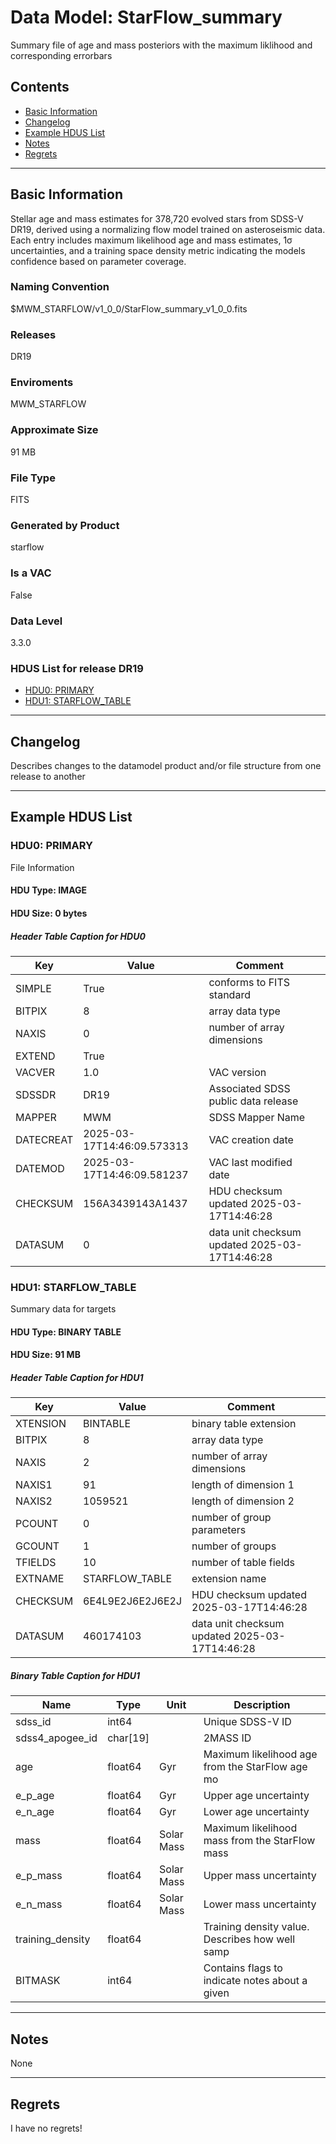 # Data Model: StarFlow_summary


Summary file of age and mass posteriors with the maximum liklihood and corresponding errorbars


## Contents
- [Basic Information](#basic-information)
- [Changelog](#changelog)
- [Example HDUS List](#example-hdus-list)
- [Notes](#notes)
- [Regrets](#regrets)
---

## Basic Information
Stellar age and mass estimates for 378,720 evolved stars from SDSS-V DR19, derived using a normalizing flow model trained on asteroseismic data. Each entry includes maximum likelihood age and mass estimates, 1σ uncertainties, and a training space density metric indicating the models confidence based on parameter coverage.

### Naming Convention
$MWM_STARFLOW/v1_0_0/StarFlow_summary_v1_0_0.fits

### Releases
DR19

### Enviroments
MWM_STARFLOW

### Approximate Size
91 MB

### File Type
FITS

### Generated by Product
starflow

### Is a VAC
False

### Data Level
3.3.0

### HDUS List for release DR19
  - [HDU0: PRIMARY](#hdu0-primary)
  - [HDU1: STARFLOW_TABLE](#hdu1-starflow_table)

---

## Changelog
Describes changes to the datamodel product and/or file structure from one release to another

---
## Example HDUS List

### HDU0: PRIMARY
File Information

#### HDU Type: IMAGE
#### HDU Size:  0 bytes

##### Header Table Caption for HDU0
Key | Value | Comment | |
| --- | --- | --- | --- |
| SIMPLE | True | conforms to FITS standard |
| BITPIX | 8 | array data type |
| NAXIS | 0 | number of array dimensions |
| EXTEND | True |  |
| VACVER | 1.0 | VAC version |
| SDSSDR | DR19 | Associated SDSS public data release |
| MAPPER | MWM | SDSS Mapper Name |
| DATECREAT | 2025-03-17T14:46:09.573313 | VAC creation date |
| DATEMOD | 2025-03-17T14:46:09.581237 | VAC last modified date |
| CHECKSUM | 156A3439143A1437 | HDU checksum updated 2025-03-17T14:46:28 |
| DATASUM | 0 | data unit checksum updated 2025-03-17T14:46:28 |



### HDU1: STARFLOW_TABLE
Summary data for targets

#### HDU Type: BINARY TABLE
#### HDU Size:  91 MB

##### Header Table Caption for HDU1
Key | Value | Comment | |
| --- | --- | --- | --- |
| XTENSION | BINTABLE | binary table extension |
| BITPIX | 8 | array data type |
| NAXIS | 2 | number of array dimensions |
| NAXIS1 | 91 | length of dimension 1 |
| NAXIS2 | 1059521 | length of dimension 2 |
| PCOUNT | 0 | number of group parameters |
| GCOUNT | 1 | number of groups |
| TFIELDS | 10 | number of table fields |
| EXTNAME | STARFLOW_TABLE | extension name |
| CHECKSUM | 6E4L9E2J6E2J6E2J | HDU checksum updated 2025-03-17T14:46:28 |
| DATASUM | 460174103 | data unit checksum updated 2025-03-17T14:46:28 |

##### Binary Table Caption for HDU1
Name | Type | Unit | Description |
| --- | --- | --- | --- |
 | sdss_id | int64 |  | Unique SDSS-V ID |
 | sdss4_apogee_id | char[19] |  | 2MASS ID |
 | age | float64 | Gyr | Maximum likelihood age from the StarFlow age mo |
 | e_p_age | float64 | Gyr | Upper age uncertainty |
 | e_n_age | float64 | Gyr | Lower age uncertainty |
 | mass | float64 | Solar Mass | Maximum likelihood mass from the StarFlow mass |
 | e_p_mass | float64 | Solar Mass | Upper mass uncertainty |
 | e_n_mass | float64 | Solar Mass | Lower mass uncertainty |
 | training_density | float64 |  | Training density value. Describes how well samp |
 | BITMASK | int64 |  | Contains flags to indicate notes about a given |



---
## Notes
None

---
## Regrets
I  have no regrets!
